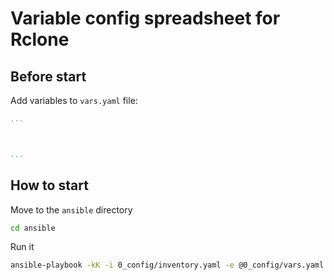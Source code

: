 # Variable config spreadsheet for Rclone

## Before start 

Add variables to `vars.yaml` file:

```yaml
...



...
```

## How to start

Move to the `ansible` directory

```bash
cd ansible
```
Run it

```bash
ansible-playbook -kK -i 0_config/inventory.yaml -e @0_config/vars.yaml ...
```